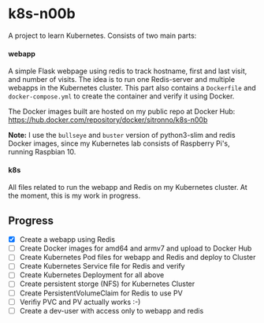 # k8s-n00b

A project to learn Kubernetes. Consists of two main parts:

#### webapp

A simple Flask webpage using redis to track hostname, first and last visit, and number of visits. The idea is to run one Redis-server and multiple webapps in the Kubernetes cluster.
This part also contains a `Dockerfile` and `docker-compose.yml` to create the container and verify it using Docker.

The Docker images built are hosted on my public repo at Docker Hub: https://hub.docker.com/repository/docker/sitronno/k8s-n00b

**Note:** I use the `bullseye` and `buster` version of python3-slim and redis Docker images, since my Kubernetes lab consists of Raspberry Pi's, running Raspbian 10.

#### k8s

All files related to run the webapp and Redis on my Kubernetes cluster. At the moment, this is my work in progress.


## Progress

- [x] Create a webapp using Redis
- [ ] Create Docker images for amd64 and armv7 and upload to Docker Hub
- [ ] Create Kubernetes Pod files for webapp and Redis and deploy to Cluster
- [ ] Create Kubernetes Service file for Redis and verify
- [ ] Create Kubernetes Deployment for all above
- [ ] Create persistent storge (NFS) for Kubernetes Cluster
- [ ] Create PersistentVolumeClaim for Redis to use PV
- [ ] Verifiy PVC and PV actually works :-)
- [ ] Create a dev-user with access only to webapp and redis
